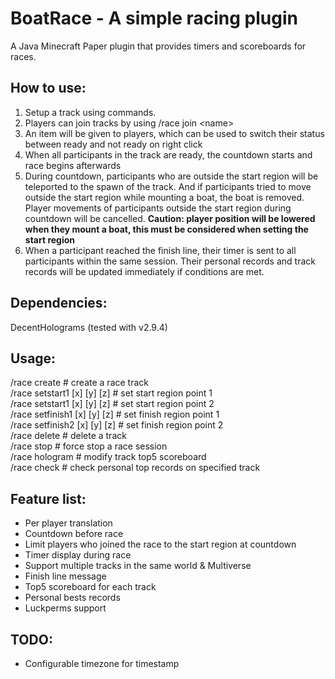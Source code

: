 
# BoatRace - A simple racing plugin
A Java Minecraft Paper plugin that provides timers and scoreboards for races.
## How to use:
1. Setup a track using commands.
2. Players can join tracks by using /race join &lt;name>
3. An item will be given to players, which can be used to switch their status between ready and not ready on right click
4. When all participants in the track are ready, the countdown starts and race begins afterwards
5. During countdown, participants who are outside the start region will be teleported to the spawn of the track. And if participants tried to move outside the start region while mounting a boat, the boat is removed. Player movements of participants outside the start region during countdown will be cancelled. **Caution: player position will be lowered when they mount a boat, this must be considered when setting the start region**
6. When a participant reached the finish line, their timer is sent to all participants within the same session. Their  personal records and track records will be updated immediately if conditions are met.
## Dependencies:
DecentHolograms (tested with v2.9.4)
## Usage:
/race create <name> # create a race track<br>
/race setstart1 <name> [x] [y] [z] # set start region point 1<br>
/race setstart1 <name> [x] [y] [z] # set start region point 2<br>
/race setfinish1 <name> [x] [y] [z] # set finish region point 1<br>
/race setfinish2 <name> [x] [y] [z] # set finish region point 2<br>
/race delete <name> # delete a track<br>
/race stop <name> # force stop a race session<br>
/race hologram <name> <arg> # modify track top5 scoreboard<br>
/race check <name> # check personal top records on specified track
## Feature list:
- Per player translation
- Countdown before race
- Limit players who joined the race to the start region at countdown
- Timer display during race
- Support multiple tracks in the same world & Multiverse
- Finish line message
- Top5 scoreboard for each track
- Personal bests records
- Luckperms support
## TODO:
- Configurable timezone for timestamp
